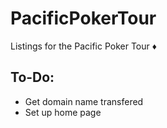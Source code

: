 # PacificPokerTour
Listings for the Pacific Poker Tour :diamonds:
## To-Do:
- Get domain name transfered 
- Set up home page
